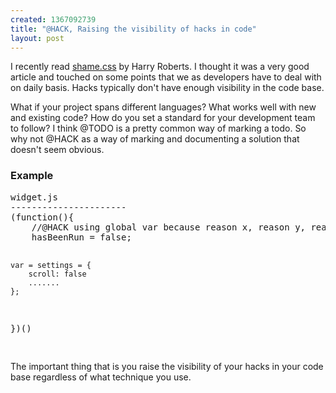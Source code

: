 ```yaml
--- 
created: 1367092739
title: "@HACK, Raising the visibility of hacks in code"
layout: post
---
```

<p>I recently read <a href="http://csswizardry.com/2013/04/shame-css/" target="_blank">shame.css</a> by Harry Roberts. I thought it was a very good article and touched on some points that we as developers have to deal with on daily basis. Hacks typically don't have enough visibility in the code base.</p>
<p>What if your project spans different languages? What works well with new and existing code? How do you set a standard for your development team to follow? I think @TODO is a pretty common way of marking a todo. So why not @HACK as a way of marking and documenting a solution that doesn't seem obvious.</p>
<h3>Example</h3>
<pre>
widget.js
----------------------
(function(){
	//@HACK using global var because reason x, reason y, reason z
	hasBeenRun = false;
	
	var = settings = {
		scroll: false
		.......
	};
})()

</pre>
<p>The important thing that is you raise the visibility of your hacks in your code base regardless of what technique you use.</p>
<p>&nbsp;</p>
<p>&nbsp;</p>
